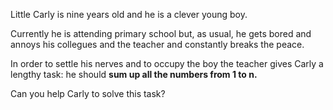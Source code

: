 Little Carly is nine years old and he is a clever young boy. 

Currently he is attending primary school but, as usual, he gets bored 
and annoys his collegues and the teacher and constantly breaks the peace. 

In order to settle his nerves and to occupy the boy the teacher gives Carly a lengthy task: 
he should **sum up all the numbers from 1 to n.** 

Can you help Carly to solve this task?



